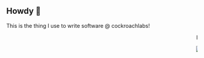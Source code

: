 ## Howdy 👋

This is the thing I use to write software @ cockroachlabs!

<marquee>I enjoy making 3d sites, like [www.download.zip](http://www.download.zip), [www.david.mov](http://www.david.mov), and [www.lassenordahl.com](http://www.lassenordahl.com).</marquee>

![server-less-code-more](https://github.com/lassenordahl/LasseNordahl/assets/13127625/f78944ef-10a8-4836-9b0c-64e7da3b350e)
